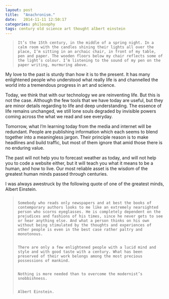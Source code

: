 ```yaml
---
layout: post
title:  "Anachronism."
date:   2014-11-11 12:50:17
categories: philosophy
tags: century old science art thought albert einstein
---
```


<blockquote class="phil">
<code class="quote">It’s the 15th century, in the middle of a spring night. In a calm room with the candles shining their lights all over the place, I’m sitting in an archaic chair, in front of my table, pen and paper. The wooden floors below my chair reflects some of the light’s colour. I’m listening to the sound of my pen on the paper writing, murmuring above.</code>
</blockquote>

My love to the past is sturdy than how it is to the present. It has many enlightened people who understood what really life is and channelled the world into a tremendous progress in art and science.

Today, we think that with our technology we are reinventing life. But this is not the case. Although the few tools that we have today are useful, but they are minor details regarding to life and deep understanding. The essence of life remains unchanged, we still lone souls degraded by invisible powers coming across the what we read and see everyday.

Tomorrow, what I’m learning today from the media and internet will be redundant. People are publishing information which each seems to blend together into a meaningless jargon. Their principle reason is to make headlines and build traffic, but most of them ignore that amid those there is no enduring value.

The past will not help you to forecast weather as today, and will not help you to code a website either, but it will teach you what it means to be a human, and how to live. Our most reliable asset is the wisdom of the greatest human minds passed through centuries.

I was always awestruck by the following quote of one of the greatest minds, Albert Einstein.

<blockquote class="phil">
<code class="quote">
Somebody who reads only newspapers and at best the books of contemporary authors looks to me like an extremely nearsighted person who scorns eyeglasses. He is completely dependent on the prejudices and fashions of his times, since he never gets to see or hear anything else. And what a person thinks on his own without being stimulated by the thoughts and experiences of other people is even in the best case rather paltry and monotonous. <br> <br>
There are only a few enlightened people with a lucid mind and style and with good taste with a century. What has been preserved of their work belongs among the most precious possessions of mankind. <br> <br>
Nothing is more needed than to overcome the modernist’s snobbishness. <br> <br>
Albert Einstein.</code>
</blockquote>

